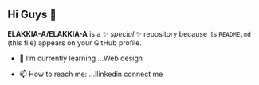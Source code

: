 ## Hi Guys 👋


**ELAKKIA-A/ELAKKIA-A** is a ✨ _special_ ✨ repository because its `README.md` (this file) appears on your GitHub profile.


- 🌱 I’m currently learning ...Web design

- 📫 How to reach me: ...llinkedin connect me


